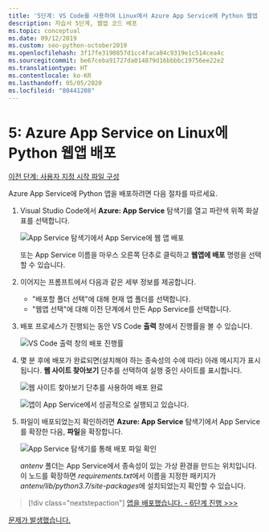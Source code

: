 ```yaml
---
title: '5단계: VS Code를 사용하여 Linux에서 Azure App Service에 Python 웹앱 배포'
description: 자습서 5단계, 웹앱 코드 배포
ms.topic: conceptual
ms.date: 09/12/2019
ms.custom: seo-python-october2019
ms.openlocfilehash: 3f17fe3190857d1cc4faca84c9319e1c514cea4c
ms.sourcegitcommit: be67ceba91727da014879d16bbbbc19756ee22e2
ms.translationtype: HT
ms.contentlocale: ko-KR
ms.lasthandoff: 05/05/2020
ms.locfileid: "80441208"
---
```

# <a name="5-deploy-your-python-web-app-to-azure-app-service-on-linux"></a>5: Azure App Service on Linux에 Python 웹앱 배포

[이전 단계: 사용자 지정 시작 파일 구성](tutorial-deploy-app-service-on-linux-04.md)

Azure App Service에 Python 앱을 배포하려면 다음 절차를 따르세요.

1. Visual Studio Code에서 **Azure: App Service** 탐색기를 열고 파란색 위쪽 화살표를 선택합니다.

   ![App Service 탐색기에서 App Service에 웹 앱 배포](media/deploy-azure/deploy-web-app-to-app-service-in-app-service-explorer.png)

    또는 App Service 이름을 마우스 오른쪽 단추로 클릭하고 **웹앱에 배포** 명령을 선택할 수 있습니다.

1. 이어지는 프롬프트에서 다음과 같은 세부 정보를 제공합니다.

    - "배포할 폴더 선택"에 대해 현재 앱 폴더를 선택합니다.
    - "웹앱 선택"에 대해 이전 단계에서 만든 App Service를 선택합니다.

1. 배포 프로세스가 진행되는 동안 VS Code **출력** 창에서 진행률을 볼 수 있습니다.

    ![VS Code 출력 창의 배포 진행률](media/deploy-azure/view-deployment-progress-in-visual-studio-code-output.png)

1. 몇 분 후에 배포가 완료되면(설치해야 하는 종속성의 수에 따라) 아래 메시지가 표시됩니다. **웹 사이트 찾아보기** 단추를 선택하여 실행 중인 사이트를 표시합니다.

    ![웹 사이트 찾아보기 단추를 사용하여 배포 완료](media/deploy-azure/web-app-deployment-complete-with-browse-website-button.png)

    ![앱이 App Service에서 성공적으로 실행되고 있습니다.](media/deploy-azure/web-app-running-successfully-on-app-service.png)

1. 파일이 배포되었는지 확인하려면 **Azure: App Service** 탐색기에서 App Service를 확장한 다음, **파일**을 확장합니다.

    ![App Service 탐색기를 통해 배포 파일 확인](media/deploy-azure/expand-files-node-to-check-deployment-of-web-app-files.png)

    *antenv* 폴더는 App Service에서 종속성이 있는 가상 환경을 만드는 위치입니다. 이 노드를 확장하면 *requirements.txt*에서 이름을 지정한 패키지가 *antenv/lib/python3.7/site-packages*에 설치되었는지 확인할 수 있습니다.

> [!div class="nextstepaction"]
> [앱을 배포했습니다. - 6단계 진행 >>>](tutorial-deploy-app-service-on-linux-06.md)

[문제가 발생했습니다.](https://www.research.net/r/PWZWZ52?tutorial=vscode-appservice-python&step=05-deploy-app)
